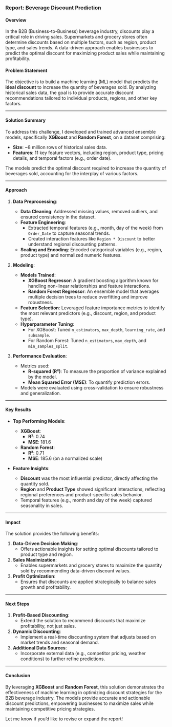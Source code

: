 ### Report: Beverage Discount Prediction

#### **Overview**
In the B2B (Business-to-Business) beverage industry, discounts play a critical role in driving sales. Supermarkets and grocery stores often determine discounts based on multiple factors, such as region, product type, and sales trends. A data-driven approach enables businesses to predict the optimal discount for maximizing product sales while maintaining profitability.

#### **Problem Statement**
The objective is to build a machine learning (ML) model that predicts the **ideal discount** to increase the quantity of beverages sold. By analyzing historical sales data, the goal is to provide accurate discount recommendations tailored to individual products, regions, and other key factors.

---

#### **Solution Summary**
To address this challenge, I developed and trained advanced ensemble models, specifically **XGBoost** and **Random Forest**, on a dataset comprising:
- **Size**: ~8 million rows of historical sales data.
- **Features**: 11 key feature vectors, including region, product type, pricing details, and temporal factors (e.g., order date).

The models predict the optimal discount required to increase the quantity of beverages sold, accounting for the interplay of various factors.

---

#### **Approach**

1. **Data Preprocessing**:
   - **Data Cleaning**: Addressed missing values, removed outliers, and ensured consistency in the dataset.
   - **Feature Engineering**:
     - Extracted temporal features (e.g., month, day of the week) from `Order_Date` to capture seasonal trends.
     - Created interaction features like `Region * Discount` to better understand regional discounting patterns.
   - **Scaling and Encoding**: Encoded categorical variables (e.g., region, product type) and normalized numeric features.

2. **Modeling**:
   - **Models Trained**:
     - **XGBoost Regressor**: A gradient boosting algorithm known for handling non-linear relationships and feature interactions.
     - **Random Forest Regressor**: An ensemble model that averages multiple decision trees to reduce overfitting and improve robustness.
   - **Feature Selection**: Leveraged feature importance metrics to identify the most relevant predictors (e.g., discount, region, and product type).
   - **Hyperparameter Tuning**:
     - For XGBoost: Tuned `n_estimators`, `max_depth`, `learning_rate`, and `subsample`.
     - For Random Forest: Tuned `n_estimators`, `max_depth`, and `min_samples_split`.

3. **Performance Evaluation**:
   - Metrics used:
     - **R-squared (R²)**: To measure the proportion of variance explained by the model.
     - **Mean Squared Error (MSE)**: To quantify prediction errors.
   - Models were evaluated using cross-validation to ensure robustness and generalization.

---

#### **Key Results**

- **Top Performing Models**:
  - **XGBoost**:
    - **R²**: 0.74
    - **MSE**: 181.6
  - **Random Forest**:
    - **R²**: 0.71
    - **MSE**: 185.6 (on a normalized scale)

- **Feature Insights**:
  - **Discount** was the most influential predictor, directly affecting the quantity sold.
  - **Region** and **Product Type** showed significant interactions, reflecting regional preferences and product-specific sales behavior.
  - Temporal features (e.g., month and day of the week) captured seasonality in sales.

---

#### **Impact**

The solution provides the following benefits:
1. **Data-Driven Decision Making**:
   - Offers actionable insights for setting optimal discounts tailored to product type and region.
2. **Sales Maximization**:
   - Enables supermarkets and grocery stores to maximize the quantity sold by recommending data-driven discount values.
3. **Profit Optimization**:
   - Ensures that discounts are applied strategically to balance sales growth and profitability.

---

#### **Next Steps**
1. **Profit-Based Discounting**:
   - Extend the solution to recommend discounts that maximize profitability, not just sales.
2. **Dynamic Discounting**:
   - Implement a real-time discounting system that adjusts based on market trends and seasonal demand.
3. **Additional Data Sources**:
   - Incorporate external data (e.g., competitor pricing, weather conditions) to further refine predictions.

---

#### **Conclusion**

By leveraging **XGBoost** and **Random Forest**, this solution demonstrates the effectiveness of machine learning in optimizing discount strategies for the B2B beverage industry. The models provide accurate and actionable discount predictions, empowering businesses to maximize sales while maintaining competitive pricing strategies.

Let me know if you’d like to revise or expand the report!
